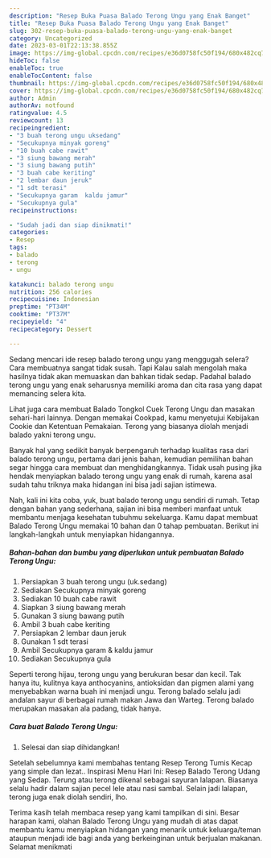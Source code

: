 ```yaml
---
description: "Resep Buka Puasa Balado Terong Ungu yang Enak Banget"
title: "Resep Buka Puasa Balado Terong Ungu yang Enak Banget"
slug: 302-resep-buka-puasa-balado-terong-ungu-yang-enak-banget
category: Uncategorized
date: 2023-03-01T22:13:38.855Z
image: https://img-global.cpcdn.com/recipes/e36d0758fc50f194/680x482cq70/balado-terong-ungu-foto-resep-utama.jpg
hideToc: false
enableToc: true
enableTocContent: false
thumbnail: https://img-global.cpcdn.com/recipes/e36d0758fc50f194/680x482cq70/balado-terong-ungu-foto-resep-utama.jpg
cover: https://img-global.cpcdn.com/recipes/e36d0758fc50f194/680x482cq70/balado-terong-ungu-foto-resep-utama.jpg
author: Admin
authorAv: notfound
ratingvalue: 4.5
reviewcount: 13
recipeingredient:
- "3 buah terong ungu uksedang"
- "Secukupnya minyak goreng"
- "10 buah cabe rawit"
- "3 siung bawang merah"
- "3 siung bawang putih"
- "3 buah cabe keriting"
- "2 lembar daun jeruk"
- "1 sdt terasi"
- "Secukupnya garam  kaldu jamur"
- "Secukupnya gula"
recipeinstructions:

- "Sudah jadi dan siap dinikmati!"
categories:
- Resep
tags:
- balado
- terong
- ungu

katakunci: balado terong ungu 
nutrition: 256 calories
recipecuisine: Indonesian
preptime: "PT34M"
cooktime: "PT37M"
recipeyield: "4"
recipecategory: Dessert

---
```



Sedang mencari ide resep balado terong ungu yang menggugah selera? Cara membuatnya sangat tidak susah. Tapi Kalau salah mengolah maka hasilnya tidak akan memuaskan dan bahkan tidak sedap. Padahal balado terong ungu yang enak seharusnya memiliki aroma dan cita rasa yang dapat memancing selera kita.


Lihat juga cara membuat Balado Tongkol Cuek Terong Ungu dan masakan sehari-hari lainnya. Dengan memakai Cookpad, kamu menyetujui Kebijakan Cookie dan Ketentuan Pemakaian. Terong yang biasanya diolah menjadi balado yakni terong ungu.

Banyak hal yang sedikit banyak berpengaruh terhadap kualitas rasa dari balado terong ungu, pertama dari jenis bahan, kemudian pemilihan bahan segar hingga cara membuat dan menghidangkannya. Tidak usah pusing jika hendak menyiapkan balado terong ungu yang enak di rumah, karena asal sudah tahu triknya maka hidangan ini bisa jadi sajian istimewa.


Nah, kali ini kita coba, yuk, buat balado terong ungu sendiri di rumah. Tetap dengan bahan yang sederhana, sajian ini bisa memberi manfaat untuk membantu menjaga kesehatan tubuhmu sekeluarga. Kamu dapat membuat Balado Terong Ungu memakai 10 bahan dan 0 tahap pembuatan. Berikut ini langkah-langkah untuk menyiapkan hidangannya.

<!--inarticleads1-->

##### Bahan-bahan dan bumbu yang diperlukan untuk pembuatan Balado Terong Ungu:

1. Persiapkan 3 buah terong ungu (uk.sedang)
1. Sediakan Secukupnya minyak goreng
1. Sediakan 10 buah cabe rawit
1. Siapkan 3 siung bawang merah
1. Gunakan 3 siung bawang putih
1. Ambil 3 buah cabe keriting
1. Persiapkan 2 lembar daun jeruk
1. Gunakan 1 sdt terasi
1. Ambil Secukupnya garam &amp; kaldu jamur
1. Sediakan Secukupnya gula


Seperti terong hijau, terong ungu yang berukuran besar dan kecil. Tak hanya itu, kulitnya kaya anthocyanins, antioksidan dan pigmen alami yang menyebabkan warna buah ini menjadi ungu. Terong balado selalu jadi andalan sayur di berbagai rumah makan Jawa dan Warteg. Terong balado merupakan masakan ala padang, tidak hanya. 

<!--inarticleads2-->

##### Cara buat Balado Terong Ungu:


1. Selesai dan siap dihidangkan!

Setelah sebelumnya kami membahas tentang Resep Terong Tumis Kecap yang simple dan lezat.. Inspirasi Menu Hari Ini: Resep Balado Terong Udang yang Sedap. Terung atau terong dikenal sebagai sayuran lalapan. Biasanya selalu hadir dalam sajian pecel lele atau nasi sambal. Selain jadi lalapan, terong juga enak diolah sendiri, lho. 

Terima kasih telah membaca resep yang kami tampilkan di sini. Besar harapan kami, olahan Balado Terong Ungu yang mudah di atas dapat membantu kamu menyiapkan hidangan yang menarik untuk keluarga/teman ataupun menjadi ide bagi anda yang berkeinginan untuk berjualan makanan. Selamat menikmati
